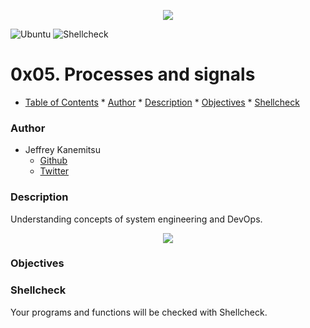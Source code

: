 <p align="center">
<a href="https://www.holbertonschool.com/"><img src="https://s3.amazonaws.com/bloc-global-assets/almanac-assets/bootcamps/logos/000/002/676/original/Holberton-School.png?1467187334"/>
</a>
</p>

![Ubuntu](https://img.shields.io/badge/Ubuntu-14.04_LTS-orange.svg)
![Shellcheck](https://img.shields.io/badge/Shellcheck-lightgrey.svg)

# 0x05. Processes and signals  #

* [Table of Contents](#table-of-contents)
        * [Author](#author)
        * [Description](#description)
        * [Objectives](#objectives)
        * [Shellcheck](#shellcheck)

### Author ###
* Jeffrey Kanemitsu
    * [Github](https://github.com/jeffreykanemitsu)
    * [Twitter](https://twitter.com/canofmisosoup)

### Description ###
Understanding concepts of system engineering and DevOps.

<p align="center">
<a href="https://www.reddit.com/r/devops/comments/3rpzem/devops_vs_sysadmin/"><img src="http://static1.squarespace.com/static/58b71e6f6a4963b4cc2c78b8/58d02ebbdb29d67782682bff/58d02ed3bebafbc474c7a529/1494356728752/AAEAAQAAAAAAAAKYAAAAJDQ5YmZjODZkLTU5YmEtNDBjZi1iM2E2LWEyNjdjYTk4NWZhNQ.png?format=1000w"/>
</a>
</p>

### Objectives ###

### Shellcheck ###
Your programs and functions will be checked with Shellcheck.
